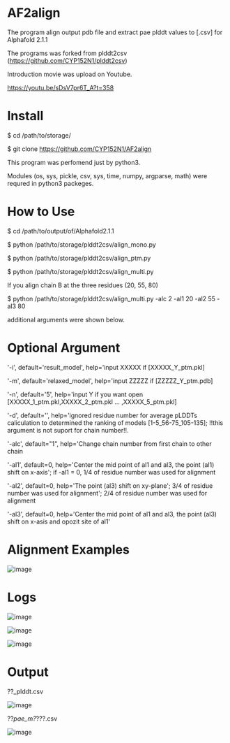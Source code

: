 # AF2align

The program align output pdb file and extract pae plddt values to [.csv] for Alphafold 2.1.1

The programs was forked from plddt2csv (https://github.com/CYP152N1/plddt2csv)

Introduction movie was upload on Youtube.

https://youtu.be/sDsV7pr6T_A?t=358

# Install

$ cd /path/to/storage/

$ git clone https://github.com/CYP152N1/AF2align

This program was perfomend just by python3. 

Modules (os, sys, pickle, csv, sys, time, numpy, argparse, math) were requred in python3 packeges.


# How to Use

$ cd /path/to/output/of/Alphafold2.1.1

$ python /path/to/storage/plddt2csv/align_mono.py

$ python /path/to/storage/plddt2csv/align_ptm.py

$ python /path/to/storage/plddt2csv/align_multi.py


If you align chain B at the three residues (20, 55, 80)

$ python /path/to/storage/plddt2csv/align_multi.py -alc 2 -al1 20 -al2 55 -al3 80

additional arguments were shown below.


# Optional Argument
'-i', default='result_model',   help='input XXXXX if [XXXXX_Y_ptm.pkl]

'-m', default='relaxed_model',  help='input ZZZZZ if [ZZZZZ_Y_ptm.pdb]

'-n', default='5',              help='input Y if you want open [XXXXX_1_ptm.pkl,XXXXX_2_ptm.pkl ... ,XXXXX_5_ptm.pkl]

'-d', default='',               help='ignored residue number for average pLDDTs caliculation to determined the ranking of models [1-5_56-75_105-135]; 
                                      !!this argument is not suport for chain number!!.
                                      

'-alc', default="1",            help='Change chain number from first chain to other chain

'-al1', default=0,              help='Center the mid point of al1 and al3, the point (al1) shift on x-axis'; if -al1 = 0, 1/4 of residue number was used for alignment

'-al2', default=0,              help='The point (al3) shift on xy-plane'; 3/4 of residue number was used for alignment'; 2/4 of residue number was used for alignment

'-al3', default=0,              help='Center the mid point of al1 and al3, the point (al3) shift on x-asis and opozit site of al1'

# Alignment Examples

![image](https://user-images.githubusercontent.com/87903303/146930576-c7e6c776-833e-421a-8a42-b8f64f9cdfef.png)

# Logs
![image](https://user-images.githubusercontent.com/87903303/146928560-18d1f41e-a519-45b0-8e2e-db96c521665d.png)

![image](https://user-images.githubusercontent.com/87903303/146928607-3b59b8cf-4f2a-4f87-b3f7-2e7cf72c0ef0.png)

![image](https://user-images.githubusercontent.com/87903303/146928650-826f2ec2-e96a-43d2-adb1-70c8f702d0ad.png)

# Output

??_plddt.csv

![image](https://user-images.githubusercontent.com/87903303/146928814-b3e4fb53-1af5-40dd-8ddc-5d147a5f9bad.png)


??_pae_m?_???.csv

![image](https://user-images.githubusercontent.com/87903303/146930311-4ae03f9b-d15b-4797-8473-afafbb7c9eea.png)


